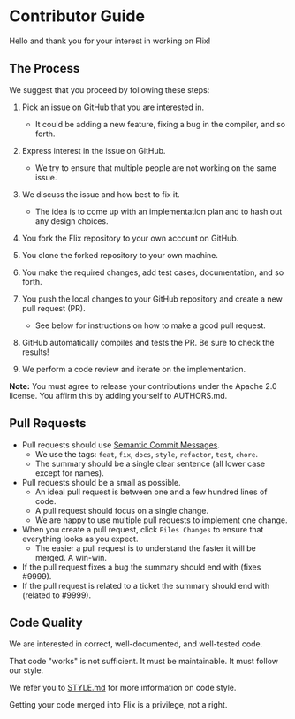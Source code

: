 # Contributor Guide

Hello and thank you for your interest in working on Flix!

## The Process

We suggest that you proceed by following these steps:

1. Pick an issue on GitHub that you are interested in. 
   - It could be adding a new feature, fixing a bug in the compiler, and so forth.

2. Express interest in the issue on GitHub.
    - We try to ensure that multiple people are not working on the same issue.
 
3. We discuss the issue and how best to fix it.
    - The idea is to come up with an implementation plan and to hash out any design choices.

4. You fork the Flix repository to your own account on GitHub.

5. You clone the forked repository to your own machine.

6. You make the required changes, add test cases, documentation, and so forth.

7. You push the local changes to your GitHub repository and create a new pull request (PR).
   - See below for instructions on how to make a good pull request.

8. GitHub automatically compiles and tests the PR. Be sure to check the results!

9. We perform a code review and iterate on the implementation.

**Note:** You must agree to release your contributions under the Apache 2.0 license. You affirm this by adding yourself to AUTHORS.md.

## Pull Requests

- Pull requests should use [Semantic Commit Messages](https://gist.github.com/joshbuchea/6f47e86d2510bce28f8e7f42ae84c716).
    - We use the tags: `feat`, `fix`, `docs`, `style`, `refactor`, `test`, `chore`.
    - The summary should be a single clear sentence (all lower case except for names).
- Pull requests should be a small as possible.
    - An ideal pull request is between one and a few hundred lines of code.
    - A pull request should focus on a single change.
    - We are happy to use multiple pull requests to implement one change.
- When you create a pull request, click `Files Changes` to ensure that everything looks as you expect.
    - The easier a pull request is to understand the faster it will be merged. A win-win.
- If the pull request fixes a bug the summary should end with (fixes #9999).
- If the pull request is related to a ticket the summary should end with (related to #9999).

## Code Quality

We are interested in correct, well-documented, and well-tested code. 

That code "works" is not sufficient. It must be maintainable. It must follow our style.

We refer you to [STYLE.md](./STYLE.md) for more information on code style.

Getting your code merged into Flix is a privilege, not a right.
